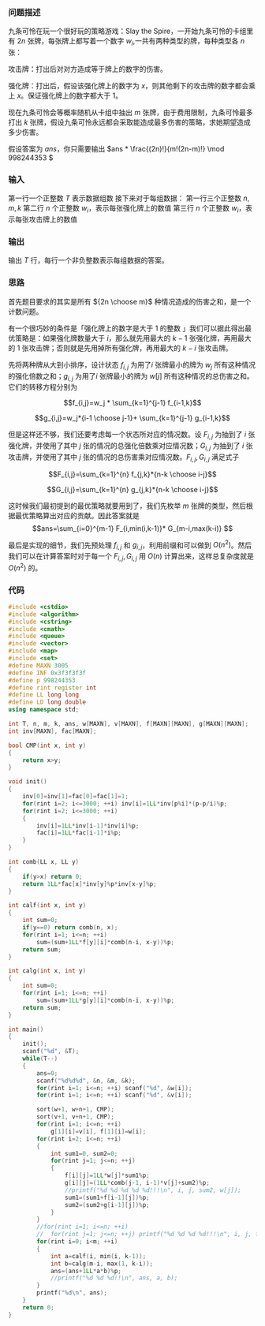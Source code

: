 ### 问题描述

九条可怜在玩一个很好玩的策略游戏：Slay the Spire，一开始九条可怜的卡组里有 $2n$ 张牌，每张牌上都写着一个数字 $w_i$,一共有两种类型的牌，每种类型各 $n$ 张：

攻击牌：打出后对对方造成等于牌上的数字的伤害。

强化牌：打出后，假设该强化牌上的数字为 $x$，则其他剩下的攻击牌的数字都会乘上 $x$。保证强化牌上的数字都大于 $1$。

现在九条可怜会等概率随机从卡组中抽出 $m$ 张牌，由于费用限制，九条可怜最多打出 $k$ 张牌，假设九条可怜永远都会采取能造成最多伤害的策略，求她期望造成多少伤害。

假设答案为 $ans$，你只需要输出 $ans * \frac{(2n)!}{m!(2n-m)!} \mod 998244353 $

### 输入
第一行一个正整数 $T$ 表示数据组数
接下来对于每组数据：
第一行三个正整数 $n,m,k$
第二行 $n$ 个正整数 $w_i$，表示每张强化牌上的数值
第三行 $n$ 个正整数 $w_i$，表示每张攻击牌上的数值

### 输出
输出 $T$ 行，每行一个非负整数表示每组数据的答案。

### 思路
首先题目要求的其实是所有 ${2n \choose m}$ 种情况造成的伤害之和，是一个计数问题。

有一个很巧妙的条件是「强化牌上的数字是大于 1 的整数 」我们可以据此得出最优策略是：如果强化牌数量大于 $i$，那么就先用最大的 $k-1$ 张强化牌，再用最大的 $1$ 张攻击牌；否则就是先用掉所有强化牌，再用最大的 $k-i$ 张攻击牌。

先将两种牌从大到小排序，设计状态 $f_{i,j}$ 为用了$i$ 张牌最小的牌为 $w_j$ 所有这种情况的强化倍数之和；$g_{i,j}$ 为用了$i$ 张牌最小的牌为 $w[j]$ 所有这种情况的总伤害之和。它们的转移方程分别为

$$f_{i,j}=w_j * \sum_{k=1}^{j-1} f_{i-1,k}$$

$$g_{i,j}=w_j*{i-1 \choose j-1}+ \sum_{k=1}^{j-1} g_{i-1,k}$$

但是这样还不够，我们还要考虑每一个状态所对应的情况数。设 $F_{i,j}$ 为抽到了 $i$ 张强化牌，并使用了其中 $j$ 张的情况的总强化倍数乘对应情况数；$G_{i,j}$ 为抽到了 $i$ 张攻击牌，并使用了其中 $j$ 张的情况的总伤害乘对应情况数。$F_{i,j},G_{i,j}$ 满足式子

$$F_{i,j}=\sum_{k=1}^{n} f_{j,k}*{n-k \choose i-j}$$

$$G_{i,j}=\sum_{k=1}^{n} g_{j,k}*{n-k \choose i-j}$$

这时候我们最初提到的最优策略就要用到了，我们先枚举 $m$ 张牌的类型，然后根据最优策略算出对应的贡献。因此答案就是 $$ans=\sum_{i=0}^{m-1} F_{i,min(i,k-1)}* G_{m-i,max(k-i)} $$

最后是实现的细节，我们先预处理 $f_{i,j}$ 和 $g_{i,j}$，利用前缀和可以做到 $O(n^2)$。然后我们可以在计算答案时对于每一个 $F_{i,j},G_{i,j}$ 用 $O(n)$ 计算出来，这样总复杂度就是 $O(n^2)$ 的。


### 代码
```cpp
#include <cstdio>
#include <algorithm>
#include <cstring>
#include <cmath>
#include <queue>
#include <vector>
#include <map>
#include <set>
#define MAXN 3005
#define INF 0x3f3f3f3f
#define p 998244353
#define rint register int
#define LL long long
#define LD long double
using namespace std;

int T, n, m, k, ans, w[MAXN], v[MAXN], f[MAXN][MAXN], g[MAXN][MAXN];
int inv[MAXN], fac[MAXN];

bool CMP(int x, int y)
{
	return x>y;
}

void init()
{
	inv[0]=inv[1]=fac[0]=fac[1]=1;
	for(rint i=2; i<=3000; ++i) inv[i]=1LL*inv[p%i]*(p-p/i)%p;
	for(rint i=2; i<=3000; ++i)
	{
		inv[i]=1LL*inv[i-1]*inv[i]%p;
		fac[i]=1LL*fac[i-1]*i%p;
	}
}

int comb(LL x, LL y)
{
	if(y>x) return 0;
	return 1LL*fac[x]*inv[y]%p*inv[x-y]%p;
}

int calf(int x, int y)
{
	int sum=0;
	if(y==0) return comb(n, x);
	for(rint i=1; i<=n; ++i)
		sum=(sum+1LL*f[y][i]*comb(n-i, x-y))%p;
	return sum;
}

int calg(int x, int y)
{
	int sum=0;
	for(rint i=1; i<=n; ++i)
		sum=(sum+1LL*g[y][i]*comb(n-i, x-y))%p;
	return sum;
}

int main()
{
	init();
	scanf("%d", &T);
	while(T--)
	{
		ans=0;
		scanf("%d%d%d", &n, &m, &k);
		for(rint i=1; i<=n; ++i) scanf("%d", &w[i]);
		for(rint i=1; i<=n; ++i) scanf("%d", &v[i]);

		sort(w+1, w+n+1, CMP);
		sort(v+1, v+n+1, CMP);
		for(rint i=1; i<=n; ++i)
			g[1][i]=v[i], f[1][i]=w[i];
		for(rint i=2; i<=n; ++i)
		{
			int sum1=0, sum2=0;
			for(rint j=1; j<=n; ++j)
			{
				f[i][j]=1LL*w[j]*sum1%p;
				g[i][j]=(1LL*comb(j-1, i-1)*v[j]+sum2)%p;
				//printf("%d %d %d %d %d!!!\n", i, j, sum2, w[j]);
				sum1=(sum1+f[i-1][j])%p;
				sum2=(sum2+g[i-1][j])%p;
			}
		}
		//for(rint i=1; i<=n; ++i)
		//	for(rint j=1; j<=n; ++j) printf("%d %d %d %d!!!\n", i, j, f[i][j], g[i][j]);
		for(rint i=0; i<m; ++i)
		{
			int a=calf(i, min(i, k-1));
			int b=calg(m-i, max(1, k-i));
			ans=(ans+1LL*a*b)%p;
			//printf("%d %d %d!!\n", ans, a, b);
		}
		printf("%d\n", ans);
	}
	return 0;
}
```